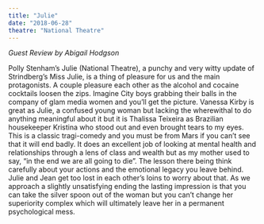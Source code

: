 ```yaml
---
title: "Julie"
date: "2018-06-28"
theatre: "National Theatre"
---
```


_Guest Review by Abigail Hodgson_

Polly Stenham’s Julie (National Theatre), a punchy and very witty update of Strindberg’s Miss Julie, is a thing of pleasure for us and the main protagonists. A couple pleasure each other as the alcohol and cocaine cocktails loosen the zips. Imagine City boys grabbing their balls in the company of glam media women and you’ll get the picture. Vanessa Kirby is great as Julie, a confused young woman but lacking the wherewithal to do anything meaningful about it but it is Thalissa Teixeira as Brazilian housekeeper Kristina who stood out and even brought tears to my eyes.  
This is a classic tragi-comedy and you must be from Mars if you can’t
see that it will end badly. It does an excellent job of looking at mental health and relationships through a lens of class and wealth but as my mother used to say, “in the end we are all going to die”. The lesson there being think carefully about your actions and the emotional legacy you leave behind. Julie and Jean get too lost in each other’s loins to worry about that. As we approach a slightly unsatisfying ending the lasting impression is that you can take the silver spoon out of the woman but you can’t change her superiority complex which will ultimately leave her in a permanent psychological mess.
